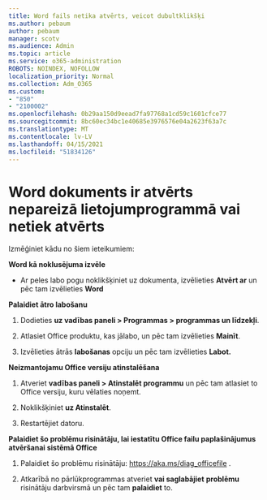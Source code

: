 ```yaml
---
title: Word fails netika atvērts, veicot dubultklikšķi
ms.author: pebaum
author: pebaum
manager: scotv
ms.audience: Admin
ms.topic: article
ms.service: o365-administration
ROBOTS: NOINDEX, NOFOLLOW
localization_priority: Normal
ms.collection: Adm_O365
ms.custom:
- "850"
- "2100002"
ms.openlocfilehash: 0b29aa150d9eead7fa97768a1cd59c1601cfce77
ms.sourcegitcommit: 8bc60ec34bc1e40685e3976576e04a2623f63a7c
ms.translationtype: MT
ms.contentlocale: lv-LV
ms.lasthandoff: 04/15/2021
ms.locfileid: "51834126"
---
```

# <a name="word-document-opened-in-the-wrong-app-or-didnt-open"></a>Word dokuments ir atvērts nepareizā lietojumprogrammā vai netiek atvērts

Izmēģiniet kādu no šiem ieteikumiem:

**Word kā noklusējuma izvēle**

- Ar peles labo pogu noklikšķiniet uz dokumenta, izvēlieties **Atvērt ar** un pēc tam izvēlieties **Word**

**Palaidiet ātro labošanu**

1. Dodieties **uz vadības paneli > Programmas > programmas un līdzekļi**.

2. Atlasiet Office produktu, kas jālabo, un pēc tam izvēlieties **Mainīt**.

3. Izvēlieties ātrās **labošanas** opciju un pēc tam izvēlieties **Labot.**

**Neizmantojamu Office versiju atinstalēšana**

1. Atveriet **vadības paneli > Atinstalēt programmu** un pēc tam atlasiet to Office versiju, kuru vēlaties noņemt.

2. Noklikšķiniet **uz Atinstalēt**.

3. Restartējiet datoru.

**Palaidiet šo problēmu risinātāju, lai iestatītu Office failu paplašinājumus atvēršanai sistēmā Office**

1. Palaidiet šo problēmu risinātāju: https://aka.ms/diag_officefile .

2. Atkarībā no pārlūkprogrammas atveriet **vai saglabājiet** **problēmu** risinātāju darbvirsmā un pēc tam **palaidiet** to.
